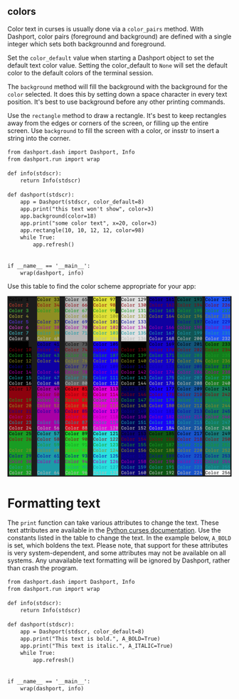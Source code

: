 ## colors

Color text in curses is usually done via a `color_pairs` method. With Dashport, color pairs (foreground and background) are defined with a single integer which sets both backgrounnd and foreground.

Set the `color_default` value when starting a Dashport object to set the default text color value. Setting the color_default to `None` will set the default color to the default colors of the terminal session.

The `background` method will fill the background with the background for the `color` selected. It does this by setting down a space character in every text position. It's best to use background before any other printing commands.

Use the `rectangle` method to draw a rectangle. It's best to keep rectangles away from the edges or corners of the screen, or filling up the entire screen. Use `background` to fill the screen with a color, or insstr to insert a string into the corner.

```
from dashport.dash import Dashport, Info
from dashport.run import wrap

def info(stdscr):
    return Info(stdscr)

def dashport(stdscr):
    app = Dashport(stdscr, color_default=8)
    app.print("this text won't show", color=3)
    app.background(color=18)
    app.print("some color text", x=20, color=3)
    app.rectangle(10, 10, 12, 12, color=98)
    while True:
        app.refresh()


if __name__ == '__main__':
    wrap(dashport, info)
```

Use this table to find the color scheme appropriate for your app:

![color palette for dashport](color_palette.png?raw=true "Dashport Color Palette")


# Formatting text

The `print` function can take various attributes to change the text. These text attributes are available in the [Python curses documentation](https://docs.python.org/3/library/curses.html#curses.ncurses_version). Use the constants listed in the table to change the text. In the example below, `A_BOLD` is set, which boldens the text. Please note, that support for these attributes is very system-dependent, and some attributes may not be available on all systems. Any unavailable text formatting will be ignored by Dashport, rather than crash the program.

```
from dashport.dash import Dashport, Info
from dashport.run import wrap

def info(stdscr):
    return Info(stdscr)

def dashport(stdscr):
    app = Dashport(stdscr, color_default=8)
    app.print("This text is bold.", A_BOLD=True)
    app.print("This text is italic.", A_ITALIC=True)
    while True:
        app.refresh()


if __name__ == '__main__':
    wrap(dashport, info)
```
